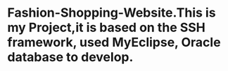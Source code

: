 # Fashion-Shopping-Website.This is my Project,it is based on the SSH framework, used MyEclipse, Oracle database to develop.
